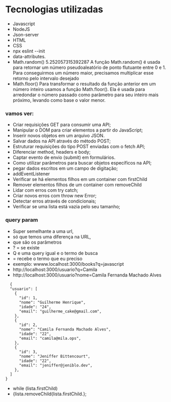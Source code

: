 # Tecnologias utilizadas
* Javascript
* NodeJS
* Json-server
* HTML
* CSS
* npx eslint --init
* data-attributes.
* Math.random()
  5.252057315392287
  A função Math.random() é usada para retornar um número pseudoaleatório de ponto flutuante entre 0 e 1. Para conseguirmos um número maior, precisamos multiplicar esse retorno pelo intervalo desejado
* Math.floor()
  Para transformar o resultado da função anterior em um número inteiro usamos a função Math.floor(). Ela é usada para arredondar o número passado como parâmetro para seu inteiro mais próximo, levando como base o valor menor.

### vamos ver:
- Criar requisições GET para consumir uma API;
- Manipular o DOM para criar elementos a partir do JavaScript;
- Inserir novos objetos em um arquivo JSON.
- Salvar dados na API através do método POST;
- Estruturar requisições do tipo POST enviadas com o fetch API;
- Diferenciar method, headers e body;
- Captar evento de envio (submit) em formulários.
- Como utilizar parâmetros para buscar objetos específicos na API;
- pegar dados escritos em um campo de digitação;
- addEventListener
- Verificar se há elementos filhos em um container com firstChild
- Remover elementos filhos de um container com removeChild
- Lidar com erros com try catch;
- Criar novos erros com throw new Error;
- Detectar erros através de condicionais;
- Verificar se uma lista está vazia pelo seu tamanho;


### query param
- Super semelhante a uma url,
- só que temos uma diferença na URL,
-  que são os parâmetros
-  ? = se existe
-  Q e uma query  igual e o termo de busca
-  = recebe o termo que eu preciso
-  exemplo: wwww.localhost:3000/books?q=javascript
-  http://localhost:3000/usuario?q=Camila
-  http://localhost:3000/usuario?nome=Camila Fernanda Machado Alves
```
  {
  "usuario": [
    {
      "id": 1,
      "nome": "Guilherme Henrique",
      "idade": "24",
      "email": "guilherme_cake@gmail.com",
    },
    {
      "id": 2,
      "nome": "Camila Fernanda Machado Alves",
      "idade": "22",
      "email": "camila@mila.ops",
    },
    {
      "id": 3,
      "nome": "Jeniffer Bittencourt",
      "idade": "22",
      "email": "jeniffer@jeniblo.dev",
    },
  ]
}
```
- while (lista.firstChild)
- {lista.removeChild(lista.firstChild.};